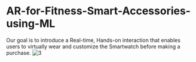 # AR-for-Fitness-Smart-Accessories-using-ML
Our goal is to introduce a Real-time, Hands-on interaction that enables users to virtually wear and customize the Smartwatch before making a purchase.
![3](https://github.com/VIKASH500/AR-for-Fitness-Smart-Accessories-using-ML/assets/97794348/d9b33f74-4f76-4a02-9847-7c08666b1237)
